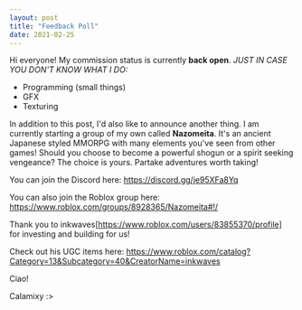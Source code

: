 ```yaml
---
layout: post
title: "Feedback Poll"
date: 2021-02-25
---
```


Hi everyone! My commission status is currently **back open**.
*JUST IN CASE YOU DON'T KNOW WHAT I DO:*
* Programming (small things)
* GFX
* Texturing

In addition to this post, I'd also like to announce another thing.
I am currently starting a group of my own called **Nazomeita**. It's an ancient Japanese styled MMORPG with many elements you've seen from other games! Should you choose to become a powerful shogun or a spirit seeking vengeance? The choice is yours. Partake adventures worth taking!

You can join the Discord here:
https://discord.gg/je95XFa8Yq

You can also join the Roblox group here:
https://www.roblox.com/groups/8928365/Nazomeita#!/

Thank you to inkwaves[https://www.roblox.com/users/83855370/profile] for investing and building for us! 

Check out his UGC items here:
https://www.roblox.com/catalog?Category=13&Subcategory=40&CreatorName=inkwaves

Ciao!

Calamixy :>